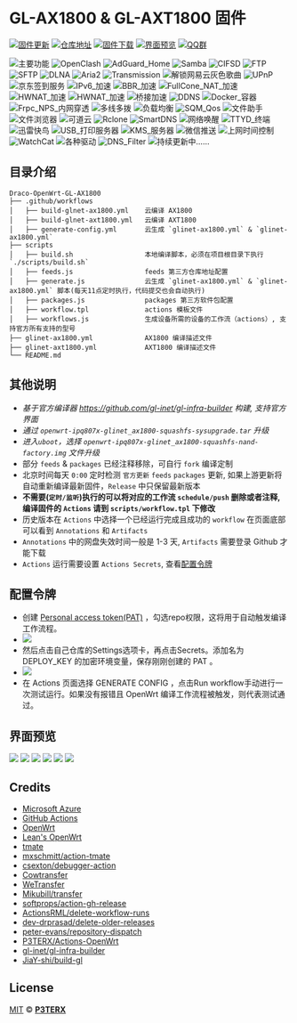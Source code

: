 # GL-AX1800 & GL-AXT1800 固件

[![固件更新](https://img.shields.io/badge/dynamic/json?style=flat-square&label=固件更新&query=0.published_at&url=https://api.github.com/repos/draco-china/Draco-OpenWrt-GL-AX1800/releases)](https://github.com/Draco-china/Draco-OpenWrt-GL-AX1800/actions)
[![仓库地址](https://img.shields.io/badge/仓库地址-点我-brightgreen?style=flat-square)](https://github.com/draco-china/Draco-OpenWrt-GL-AX1800)
[![固件下载](https://img.shields.io/badge/固件下载-点我-brightgreen?style=flat-square)](https://github.com/draco-china/Draco-OpenWrt-GL-AX1800/releases)
[![界面预览](https://img.shields.io/badge/界面预览-点我-brightgreen?style=flat-square)](#界面预览)
[![QQ群](https://img.shields.io/badge/QQ群-303121713-brightgreen?style=flat-square)](https://jq.qq.com/?_wv=1027&k=JVYytZpL)

![主要功能](https://img.shields.io/badge/主要功能:-blueviolet.svg?style=flat-square) ![OpenClash](https://img.shields.io/badge/-OpenClash-blue.svg?style=flat-square) ![AdGuard_Home](https://img.shields.io/badge/-AdGuard_Home-blue.svg?style=flat-square) ![Samba](https://img.shields.io/badge/-Samba-blue.svg?style=flat-square) ![CIFSD](https://img.shields.io/badge/-CIFSD-blue.svg?style=flat-square) ![FTP](https://img.shields.io/badge/-FTP-blue.svg?style=flat-square) ![SFTP](https://img.shields.io/badge/-SFTP-blue.svg?style=flat-square) ![DLNA](https://img.shields.io/badge/-DLNA-blue.svg?style=flat-square) ![Aria2](https://img.shields.io/badge/-Aria2-blue.svg?style=flat-square) ![Transmission](https://img.shields.io/badge/-Transmission-blue.svg?style=flat-square) ![解锁网易云灰色歌曲](https://img.shields.io/badge/-解锁网易云灰色歌曲-blue.svg?style=flat-square) ![UPnP](https://img.shields.io/badge/-UPnP-blue.svg?style=flat-square) ![京东签到服务](https://img.shields.io/badge/-京东签到服务-blue.svg?style=flat-square) ![IPv6_加速](https://img.shields.io/badge/-IPv6_加速-blue.svg?style=flat-square) ![BBR_加速](https://img.shields.io/badge/-BBR_加速-blue.svg?style=flat-square) ![FullCone_NAT_加速](https://img.shields.io/badge/-FullCone_NAT_加速-blue.svg?style=flat-square) ![HWNAT_加速](https://img.shields.io/badge/-SFE_加速-blue.svg?style=flat-square) ![HWNAT_加速](https://img.shields.io/badge/-HWNAT_加速-blue.svg?style=flat-square) ![桥接加速](https://img.shields.io/badge/-桥接加速-blue.svg?style=flat-square) ![DDNS](https://img.shields.io/badge/-DDNS-blue.svg?style=flat-square) ![Docker_容器](https://img.shields.io/badge/-Docker_容器-blue.svg?style=flat-square) ![Frpc_NPS_内网穿透](https://img.shields.io/badge/-Frpc_NPS_内网穿透-blue.svg?style=flat-square) ![多线多拨](https://img.shields.io/badge/-多线多拨-blue.svg?style=flat-square) ![负载均衡](https://img.shields.io/badge/-负载均衡-blue.svg?style=flat-square) ![SQM_Qos](https://img.shields.io/badge/-SQM_Qos-blue.svg?style=flat-square) ![文件助手](https://img.shields.io/badge/-文件助手-blue.svg?style=flat-square) ![文件浏览器](https://img.shields.io/badge/-文件浏览器-blue.svg?style=flat-square) ![可道云](https://img.shields.io/badge/-可道云-blue.svg?style=flat-square) ![Rclone](https://img.shields.io/badge/-Rclone-blue.svg?style=flat-square) ![SmartDNS](https://img.shields.io/badge/-SmartDNS-blue.svg?style=flat-square) ![网络唤醒](https://img.shields.io/badge/-网络唤醒-blue.svg?style=flat-square) ![TTYD_终端](https://img.shields.io/badge/-TTYD_终端-blue.svg?style=flat-square) ![迅雷快鸟](https://img.shields.io/badge/-迅雷快鸟-blue.svg?style=flat-square) ![USB_打印服务器](https://img.shields.io/badge/-USB_打印服务器-blue.svg?style=flat-square) ![KMS_服务器](https://img.shields.io/badge/-KMS_服务器-blue.svg?style=flat-square) ![微信推送](https://img.shields.io/badge/-微信推送-blue.svg?style=flat-square) ![上网时间控制](https://img.shields.io/badge/-上网时间控制-blue.svg?style=flat-square) ![WatchCat](https://img.shields.io/badge/-WatchCat-blue.svg?style=flat-square) ![各种驱动](https://img.shields.io/badge/-各种驱动-blue.svg?style=flat-square) ![DNS_Filter](https://img.shields.io/badge/-DNS_Filter-blue.svg?style=flat-square) ![持续更新中……](https://img.shields.io/badge/-持续更新中……-blue.svg?style=flat-square)

## 目录介绍

```tree
Draco-OpenWrt-GL-AX1800
├── .github/workflows
│   ├── build-glnet-ax1800.yml    云编译 AX1800
│   ├── build-glnet-axt1800.yml   云编译 AXT1800
│   ├── generate-config.yml       云生成 `glinet-ax1800.yml` & `glinet-ax1800.yml`
├── scripts
│   ├── build.sh                  本地编译脚本，必须在项目根目录下执行 `./scripts/build.sh`
│   ├── feeds.js                  feeds 第三方仓库地址配置
│   ├── generate.js               云生成 `glinet-ax1800.yml` & `glinet-ax1800.yml` 脚本(每天11点定时执行，代码提交也会自动执行)
│   ├── packages.js               packages 第三方软件包配置
│   ├── workflow.tpl              actions 模板文件
│   ├── workflows.js              生成设备所需的设备的工作流（actions）, 支持官方所有支持的型号
├── glinet-ax1800.yml             AX1800 编译描述文件
├── glinet-axt1800.yml            AXT1800 编译描述文件
└── README.md
```

## 其他说明

- *基于官方编译器 <https://github.com/gl-inet/gl-infra-builder> 构建, 支持官方界面*
- *通过  `openwrt-ipq807x-glinet_ax1800-squashfs-sysupgrade.tar` 升级*
- *进入`uboot`，选择 `openwrt-ipq807x-glinet_ax1800-squashfs-nand-factory.img` 文件升级*
- 部分 `feeds` & `packages` 已经注释移除，可自行 `fork` 编译定制
- 北京时间每天 `0:00` 定时检测 `官方更新` `feeds`  `packages` 更新, 如果上游更新将自动重新编译最新固件，`Release` 中只保留最新版本
- **不需要(`定时/监听`)执行的可以将对应的工作流 `schedule/push` 删除或者注释, 编译固件的 `Actions` 请到 `scripts/workflow.tpl` 下修改**
- 历史版本在 `Actions` 中选择一个已经运行完成且成功的 `workflow` 在页面底部可以看到 `Annotations` 和 `Artifacts`
- `Annotations` 中的网盘失效时间一般是 1-3 天, `Artifacts` 需要登录 Github 才能下载
- `Actions` 运行需要设置 `Actions Secrets`, 查看[配置令牌](#配置令牌)

## 配置令牌

- 创建 [Personal access token(PAT)](https://github.com/settings/tokens/new) ，勾选repo权限，这将用于自动触发编译工作流程。
- ![](./preview/WX20220711-202547%402x.png)
- 然后点击自己仓库的Settings选项卡，再点击Secrets。添加名为 DEPLOY_KEY 的加密环境变量，保存刚刚创建的 PAT 。
- ![](./preview/WX20220711-202739%402x.png)
- 在 Actions 页面选择 GENERATE CONFIG ，点击Run workflow手动进行一次测试运行。如果没有报错且 OpenWrt 编译工作流程被触发，则代表测试通过。

## 界面预览

![](./preview/WX20220712-093843@2x.png)
![](./preview/WX20220712-093936@2x.png)
![](./preview/WX20220712-093945@2x.png)
![](./preview/WX20220712-093955@2x.png)
![](./preview/WX20220712-094004@2x.png)
![](./preview/WX20220712-094014@2x.png)

## Credits

- [Microsoft Azure](https://azure.microsoft.com)
- [GitHub Actions](https://github.com/features/actions)
- [OpenWrt](https://github.com/openwrt/openwrt)
- [Lean's OpenWrt](https://github.com/coolsnowwolf/lede)
- [tmate](https://github.com/tmate-io/tmate)
- [mxschmitt/action-tmate](https://github.com/mxschmitt/action-tmate)
- [csexton/debugger-action](https://github.com/csexton/debugger-action)
- [Cowtransfer](https://cowtransfer.com)
- [WeTransfer](https://wetransfer.com/)
- [Mikubill/transfer](https://github.com/Mikubill/transfer)
- [softprops/action-gh-release](https://github.com/softprops/action-gh-release)
- [ActionsRML/delete-workflow-runs](https://github.com/ActionsRML/delete-workflow-runs)
- [dev-drprasad/delete-older-releases](https://github.com/dev-drprasad/delete-older-releases)
- [peter-evans/repository-dispatch](https://github.com/peter-evans/repository-dispatch)
- [P3TERX/Actions-OpenWrt](https://github.com/P3TERX/Actions-OpenWrt)
- [gl-inet/gl-infra-builder](https://github.com/gl-inet/gl-infra-builder)
- [JiaY-shi/build-gl](https://github.com/JiaY-shi/build-gl.inet)

## License

[MIT](https://github.com/P3TERX/Actions-OpenWrt/blob/main/LICENSE) © [**P3TERX**](https://p3terx.com)

